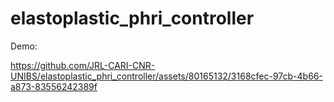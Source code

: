 # elastoplastic_phri_controller

Demo:

https://github.com/JRL-CARI-CNR-UNIBS/elastoplastic_phri_controller/assets/80165132/3168cfec-97cb-4b66-a873-83556242389f
